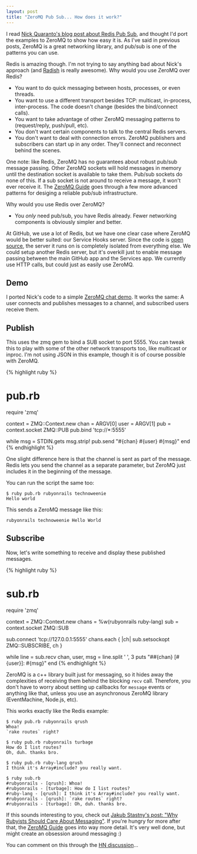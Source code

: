 ```yaml
---
layout: post
title: "ZeroMQ Pub Sub... How does it work?"
---
```


I read [Nick Quaranto's blog post about Redis Pub
Sub][thoughtbot pub sub], and thought I'd port the examples to ZeroMQ to
show how easy it is.  As I've said in previous posts, ZeroMQ is a great
networking library, and pub/sub is one of the patterns you can use.

[thoughtbot pub sub]: http://robots.thoughtbot.com/post/6325247416/redis-pub-sub-how-does-it-work

Redis is amazing though.  I'm not trying to say anything bad about
Nick's approach (and [Radish](http://radishapp.com/) is really awesome).  Why would you use ZeroMQ over Redis?

* You want to do quick messaging between hosts, processes, or even
  threads.
* You want to use a different transport besides TCP: multicast,
  in-process, inter-process.  The code doesn't change (besides the
  bind/connect calls).
* You want to take advantage of other ZeroMQ messaging patterns to
  (request/reply, push/pull, etc).
* You don't want certain components to talk to the central Redis
  servers.
* You don't want to deal with connection errors.  ZeroMQ publishers and
  subscribers can start up in any order.  They'll connect and reconnect
  behind the scenes.

One note: like Redis, ZeroMQ has no guarantees about robust pub/sub
message passing.  Other ZeroMQ sockets will hold messages in memory until
the destination socket is available to take them.  Pub/sub sockets do
none of this.  If a sub socket is not around to receive a message, it
won't ever receive it.  The [ZeroMQ Guide](http://zguide.zeromq.org/page:all#Chapter-Five-Advanced-Publish-Subscribe) goes through a few more advanced patterns for desiging a reliable pub/sub infrastructure.

Why would you use Redis over ZeroMQ?

* You _only_ need pub/sub, you have Redis already.  Fewer networking
  components is obviously simpler and better.

At GitHub, we use a lot of Redis, but we have one clear case where
ZeroMQ would be better suited: our
Service Hooks server.  Since the code is [open source](https://github.com/github/github-services), the server it runs on is completely isolated from everything else.  We could setup another Redis server, but it's overkill just to enable message passing between the main GitHub app and the Services app.  We currently use HTTP calls, but could just as easily use ZeroMQ.

## Demo

I ported Nick's code to a simple [ZeroMQ chat demo](https://gist.github.com/1031540).  It works the same:  A user connects and publishes messages to a channel, and subscribed users receive them.

## Publish

This uses the zmq gem to bind a SUB socket to port 5555.  You can tweak
this to play with some of the other network transports too, like
multicast or inproc.  I'm not using JSON in this example, though it is
of course possible with ZeroMQ.

{% highlight ruby %}
# pub.rb
require 'zmq'

context = ZMQ::Context.new
chan    = ARGV[0]
user    = ARGV[1]
pub     = context.socket ZMQ::PUB
pub.bind 'tcp://*:5555'

while msg = STDIN.gets
  msg.strip!
  pub.send "#{chan} #{user} #{msg}"
end
{% endhighlight %}

One slight difference here is that the channel is sent as part of the
message.  Redis lets you send the channel as a separate parameter, but
ZeroMQ just includes it in the beginning of the message.

You can run the script the same too:

    $ ruby pub.rb rubyonrails technoweenie
    Hello world

This sends a ZeroMQ message like this:

    rubyonrails technoweenie Hello World

## Subscribe

Now, let's write something to receive and display these published
messages.

{% highlight ruby %}
# sub.rb
require 'zmq'

context = ZMQ::Context.new
chans   = %w(rubyonrails ruby-lang)
sub     = context.socket ZMQ::SUB

sub.connect 'tcp://127.0.0.1:5555'
chans.each { |ch| sub.setsockopt ZMQ::SUBSCRIBE, ch }

while line = sub.recv
  chan, user, msg = line.split ' ', 3
  puts "##{chan} [#{user}]: #{msg}"
end
{% endhighlight %}

ZeroMQ is a c++ library built just for messaging, so it hides away the
complexities of receiving them behind the blocking `recv` call.
Therefore, you don't have to worry about setting up callbacks for
`message` events or anything like that, unless you use an asynchronous
ZeroMQ library (EventMachine, Node.js, etc).

This works exactly like the Redis example:

    $ ruby pub.rb rubyonrails qrush
    Whoa!
    `rake routes` right?

    $ ruby pub.rb rubyonrails turbage
    How do I list routes?
    Oh, duh. thanks bro.

    $ ruby pub.rb ruby-lang qrush
    I think it's Array#include? you really want.

    $ ruby sub.rb
    #rubyonrails - [qrush]: Whoa!
    #rubyonrails - [turbage]: How do I list routes?
    #ruby-lang - [qrush]: I think it's Array#include? you really want.
    #rubyonrails - [qrush]: `rake routes` right?
    #rubyonrails - [turbage]: Oh, duh. thanks bro.

If this sounds interesting to you, check out [Jakub Stastny's post: "Why Rubyists Should Care About Messaging"][messaging].  If you're hungry for more after that, the [ZeroMQ Guide](http://zguide.zeromq.org/page:all) goes into way more detail.  It's very well done, but might create an obsession around messaging :)

You can comment on this through the [HN discussion](http://news.ycombinator.com/item?id=2665824)...

[messaging]: http://www.rubyinside.com/why-rubyists-should-care-about-messaging-a-high-level-intro-5017.html

